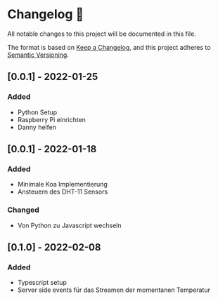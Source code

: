 # Changelog 📝

All notable changes to this project will be documented in this file.

The format is based on [Keep a Changelog](https://keepachangelog.com/en/1.0.0/), and this project adheres to [Semantic Versioning](https://semver.org/spec/v2.0.0.html).

## [0.0.1] - 2022-01-25

### Added

* Python Setup
* Raspberry Pi einrichten
* Danny helfen

## [0.0.1] - 2022-01-18

### Added

* Minimale Koa Implementierung
* Ansteuern des DHT-11 Sensors

### Changed

* Von Python zu Javascript wechseln

## [0.1.0] - 2022-02-08

### Added

* Typescript setup
* Server side events für das Streamen der momentanen Temperatur
